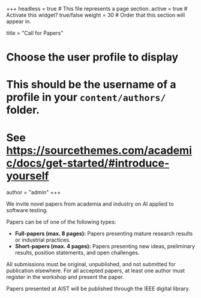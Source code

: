 +++
headless = true  # This file represents a page section.
active = true  # Activate this widget? true/false
weight = 30  # Order that this section will appear in.

title = "Call for Papers"

# Choose the user profile to display
# This should be the username of a profile in your `content/authors/` folder.
# See https://sourcethemes.com/academic/docs/get-started/#introduce-yourself
author = "admin"
+++

We invite novel papers from academia and industry on AI applied to software testing. 

Papers can be of one of the following types:
 - **Full-papers (max. 8 pages):** Papers presenting mature research results or industrial practices.
 - **Short-papers (max. 4 pages):** Papers presenting new ideas, preliminary results, position statements, and open challenges.

All submissions must be original, unpublished, and not submitted for publication elsewhere. For all accepted papers, at least one author must register in the workshop and present the paper.

Papers presented at AIST will be published through the IEEE digital library.


